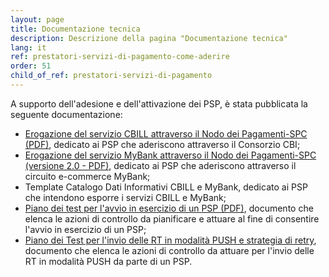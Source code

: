 ```yaml
---
layout: page
title: Documentazione tecnica
description: Descrizione della pagina "Documentazione tecnica"
lang: it
ref: prestatori-servizi-di-pagamento-come-aderire
order: 51
child_of_ref: prestatori-servizi-di-pagamento
---
```


A supporto dell'adesione e dell'attivazione dei PSP, è stata pubblicata la seguente documentazione:  
* [Erogazione del servizio CBILL attraverso il Nodo dei Pagamenti-SPC (PDF)](https://github.com/italia/lg-pagopa-docs/blob/master/documentazione_tecnica_collegata/psp/adesione_psp_cbill_1_1_0.pdf), dedicato ai PSP che aderiscono attraverso il Consorzio CBI;
* [Erogazione del servizio MyBank attraverso il Nodo dei Pagamenti-SPC (versione 2.0 - PDF)](https://github.com/italia/lg-pagopa-docs/blob/master/documentazione_tecnica_collegata/psp/adesione_psp_mybank_v_2.0.pdf), dedicato ai PSP che aderiscono attraverso il circuito e-commerce MyBank;
* Template Catalogo Dati Informativi CBILL e MyBank, dedicato ai PSP che intendono esporre i servizi CBILL e MyBank; 
* [Piano dei test per l'avvio in esercizio di un PSP (PDF)](https://github.com/italia/lg-pagopa-docs/blob/master/documentazione_tecnica_collegata/psp/piano_test_avvio_psp_giugno2018.pdf), documento che elenca le azioni di controllo da pianificare e attuare al fine di consentire l'avvio in esercizio di un PSP;
* [Piano dei Test per l'invio delle RT in modalità PUSH  e strategia di retry](https://github.com/italia/lg-pagopa-docs/blob/master/documentazione_tecnica_collegata/psp/Piano_test_RT_PUSH_PSP_v1.0.docx), documento che elenca le azioni di controllo da attuare per l'invio delle RT in modalità PUSH da parte di un PSP.
